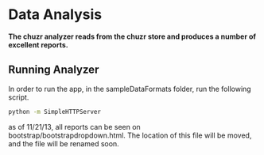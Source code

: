 # Data Analysis


**The chuzr analyzer reads from the chuzr store and produces a number of excellent reports.**

## Running Analyzer

In order to run the app, in the sampleDataFormats folder, run the following script.

`````bash
python -m SimpleHTTPServer
`````
as of 11/21/13, all reports can be seen on bootstrap/bootstrapdropdown.html. The location of this file will be moved, and the file will be renamed soon.

